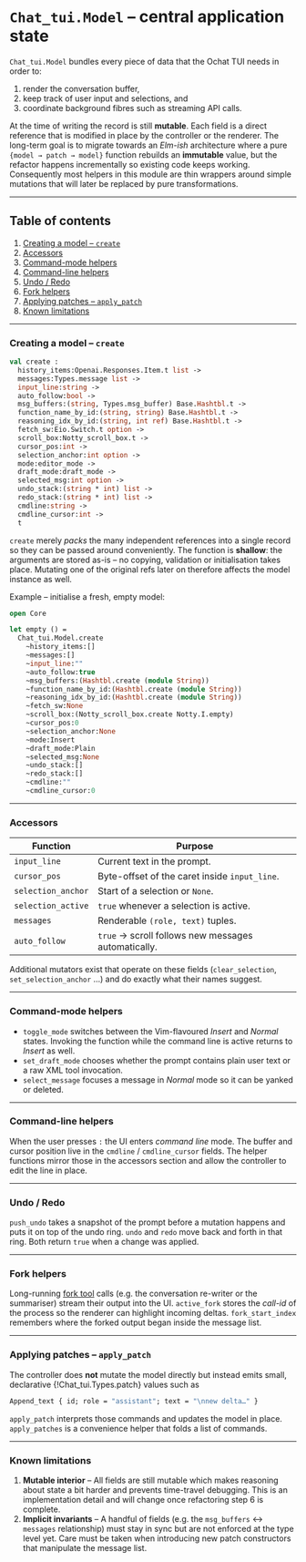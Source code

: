 # `Chat_tui.Model` – central application state

`Chat_tui.Model` bundles every piece of data that the Ochat TUI needs in
order to:

1. render the conversation buffer,
2. keep track of user input and selections, and
3. coordinate background fibres such as streaming API calls.

At the time of writing the record is still **mutable**.  Each field is a
direct reference that is modified in place by the controller or the
renderer.  The long-term goal is to migrate towards an _Elm-ish_ architecture
where a pure `{model → patch → model}` function rebuilds an **immutable**
value, but the refactor happens incrementally so existing code keeps
working.  Consequently most helpers in this module are thin wrappers around
simple mutations that will later be replaced by pure transformations.

---

## Table of contents

1. [Creating a model – `create`](#create)
2. [Accessors](#accessors)
3. [Command-mode helpers](#command-mode-helpers)
4. [Command-line helpers](#command-line-helpers)
5. [Undo / Redo](#undo--redo)
6. [Fork helpers](#fork-helpers)
7. [Applying patches – `apply_patch`](#apply_patch)
8. [Known limitations](#known-limitations)

---

### Creating a model – `create` <a id="create"></a>

```ocaml
val create :
  history_items:Openai.Responses.Item.t list ->
  messages:Types.message list ->
  input_line:string ->
  auto_follow:bool ->
  msg_buffers:(string, Types.msg_buffer) Base.Hashtbl.t ->
  function_name_by_id:(string, string) Base.Hashtbl.t ->
  reasoning_idx_by_id:(string, int ref) Base.Hashtbl.t ->
  fetch_sw:Eio.Switch.t option ->
  scroll_box:Notty_scroll_box.t ->
  cursor_pos:int ->
  selection_anchor:int option ->
  mode:editor_mode ->
  draft_mode:draft_mode ->
  selected_msg:int option ->
  undo_stack:(string * int) list ->
  redo_stack:(string * int) list ->
  cmdline:string ->
  cmdline_cursor:int ->
  t
```

`create` merely *packs* the many independent references into a single record
so they can be passed around conveniently.  The function is **shallow**: the
arguments are stored as-is – no copying, validation or initialisation takes
place.  Mutating one of the original refs later on therefore affects the
model instance as well.

Example – initialise a fresh, empty model:

```ocaml
open Core

let empty () =
  Chat_tui.Model.create
    ~history_items:[]
    ~messages:[]
    ~input_line:""
    ~auto_follow:true
    ~msg_buffers:(Hashtbl.create (module String))
    ~function_name_by_id:(Hashtbl.create (module String))
    ~reasoning_idx_by_id:(Hashtbl.create (module String))
    ~fetch_sw:None
    ~scroll_box:(Notty_scroll_box.create Notty.I.empty)
    ~cursor_pos:0
    ~selection_anchor:None
    ~mode:Insert
    ~draft_mode:Plain
    ~selected_msg:None
    ~undo_stack:[]
    ~redo_stack:[]
    ~cmdline:""
    ~cmdline_cursor:0
```

---

### Accessors <a id="accessors"></a>

| Function | Purpose |
|----------|---------|
| `input_line` | Current text in the prompt. |
| `cursor_pos` | Byte-offset of the caret inside `input_line`. |
| `selection_anchor` | Start of a selection or `None`. |
| `selection_active` | `true` whenever a selection is active. |
| `messages` | Renderable `(role, text)` tuples. |
| `auto_follow` | `true` → scroll follows new messages automatically. |

Additional mutators exist that operate on these fields (`clear_selection`,
`set_selection_anchor` …) and do exactly what their names suggest.

---

### Command-mode helpers <a id="command-mode-helpers"></a>

* `toggle_mode` switches between the Vim-flavoured *Insert* and *Normal*
  states.  Invoking the function while the command line is active returns to
  *Insert* as well.
* `set_draft_mode` chooses whether the prompt contains plain user text or a
  raw XML tool invocation.
* `select_message` focuses a message in *Normal* mode so it can be yanked or
  deleted.

---

### Command-line helpers <a id="command-line-helpers"></a>

When the user presses `:` the UI enters *command line* mode.  The buffer and
cursor position live in the `cmdline` / `cmdline_cursor` fields.  The helper
functions mirror those in the accessors section and allow the controller to
edit the line in place.

---

### Undo / Redo <a id="undo--redo"></a>

`push_undo` takes a snapshot of the prompt before a mutation happens and
puts it on top of the undo ring.  `undo` and `redo` move back and forth in
that ring.  Both return `true` when a change was applied.

---

### Fork helpers <a id="fork-helpers"></a>

Long-running [fork tool](../functions.doc.md#fork) calls (e.g. the
conversation re-writer or the summariser) stream their output into the UI.
`active_fork` stores the _call-id_ of the process so the renderer can
highlight incoming deltas.  `fork_start_index` remembers where the forked
output began inside the message list.

---

### Applying patches – `apply_patch` <a id="apply_patch"></a>

The controller does **not** mutate the model directly but instead emits
small, declarative {!Chat_tui.Types.patch} values such as

```ocaml
Append_text { id; role = "assistant"; text = "\nnew delta…" }
```

`apply_patch` interprets those commands and updates the model in place.
`apply_patches` is a convenience helper that folds a list of commands.

---

### Known limitations <a id="known-limitations"></a>

1. **Mutable interior** – All fields are still mutable which makes reasoning
   about state a bit harder and prevents time-travel debugging.  This is an
   implementation detail and will change once refactoring step 6 is
   complete.
2. **Implicit invariants** – A handful of fields (e.g. the
   `msg_buffers` ↔ `messages` relationship) must stay in sync but are not
   enforced at the type level yet.  Care must be taken when introducing new
   patch constructors that manipulate the message list.


